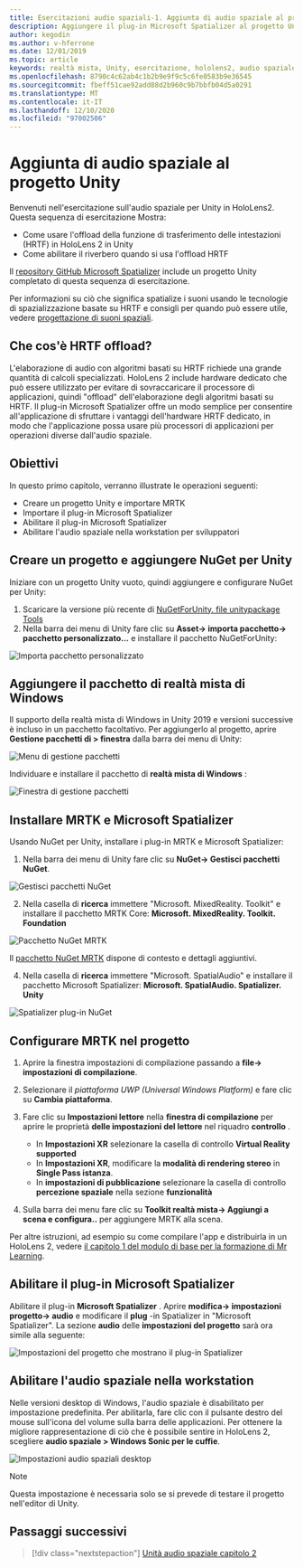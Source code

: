 ```yaml
---
title: Esercitazioni audio spaziali-1. Aggiunta di audio spaziale al progetto
description: Aggiungere il plug-in Microsoft Spatializer al progetto Unity per accedere a HoloLens 2 HRTF hardware offload.
author: kegodin
ms.author: v-hferrone
ms.date: 12/01/2019
ms.topic: article
keywords: realtà mista, Unity, esercitazione, hololens2, audio spaziale, MRTK, Toolkit per realtà mista, UWP, Windows 10, HRTF, funzione di trasferimento relativa alla testa, Reverb, Microsoft Spatializer
ms.openlocfilehash: 8790c4c62ab4c1b2b9e9f9c5c6fe0583b9e36545
ms.sourcegitcommit: fbeff51cae92add88d2b960c9b7bbfb04d5a0291
ms.translationtype: MT
ms.contentlocale: it-IT
ms.lasthandoff: 12/10/2020
ms.locfileid: "97002506"
---
```

# <a name="adding-spatial-audio-to-your-unity-project"></a>Aggiunta di audio spaziale al progetto Unity

Benvenuti nell'esercitazione sull'audio spaziale per Unity in HoloLens2. Questa sequenza di esercitazione Mostra:
* Come usare l'offload della funzione di trasferimento delle intestazioni (HRTF) in HoloLens 2 in Unity
* Come abilitare il riverbero quando si usa l'offload HRTF

Il [repository GitHub Microsoft Spatializer](https://github.com/microsoft/spatialaudio-unity) include un progetto Unity completato di questa sequenza di esercitazione. 

Per informazioni su ciò che significa spatialize i suoni usando le tecnologie di spazializzazione basate su HRTF e consigli per quando può essere utile, vedere [progettazione di suoni spaziali](https://docs.microsoft.com/windows/mixed-reality/spatial-sound-design).

## <a name="what-is-hrtf-offload"></a>Che cos'è HRTF offload?
L'elaborazione di audio con algoritmi basati su HRTF richiede una grande quantità di calcoli specializzati. HoloLens 2 include hardware dedicato che può essere utilizzato per evitare di sovraccaricare il processore di applicazioni, quindi "offload" dell'elaborazione degli algoritmi basati su HRTF.  Il plug-in Microsoft Spatializer offre un modo semplice per consentire all'applicazione di sfruttare i vantaggi dell'hardware HRTF dedicato, in modo che l'applicazione possa usare più processori di applicazioni per operazioni diverse dall'audio spaziale.

## <a name="objectives"></a>Obiettivi
In questo primo capitolo, verranno illustrate le operazioni seguenti:
* Creare un progetto Unity e importare MRTK
* Importare il plug-in Microsoft Spatializer
* Abilitare il plug-in Microsoft Spatializer
* Abilitare l'audio spaziale nella workstation per sviluppatori

## <a name="create-a-project-and-add-nuget-for-unity"></a>Creare un progetto e aggiungere NuGet per Unity
Iniziare con un progetto Unity vuoto, quindi aggiungere e configurare NuGet per Unity:
1. Scaricare la versione più recente di [NuGetForUnity. file unitypackage Tools](https://github.com/GlitchEnzo/NuGetForUnity/releases/latest)
2. Nella barra dei menu di Unity fare clic su **Asset-> importa pacchetto-> pacchetto personalizzato...** e installare il pacchetto NuGetForUnity:

![Importa pacchetto personalizzato](images/spatial-audio/import-custom-package.png)

## <a name="add-the-windows-mixed-reality-package"></a>Aggiungere il pacchetto di realtà mista di Windows
Il supporto della realtà mista di Windows in Unity 2019 e versioni successive è incluso in un pacchetto facoltativo. Per aggiungerlo al progetto, aprire **Gestione pacchetti di > finestra** dalla barra dei menu di Unity:

![Menu di gestione pacchetti](images/spatial-audio/package-manager-menu.png)

Individuare e installare il pacchetto di **realtà mista di Windows** :

![Finestra di gestione pacchetti](images/spatial-audio/package-manager-window.png)

## <a name="install-mrtk-and-microsoft-spatializer"></a>Installare MRTK e Microsoft Spatializer
Usando NuGet per Unity, installare i plug-in MRTK e Microsoft Spatializer:
1. Nella barra dei menu di Unity fare clic su **NuGet-> Gestisci pacchetti NuGet**.

![Gestisci pacchetti NuGet](images/spatial-audio/manage-nuget-packages.png)

2. Nella casella di **ricerca** immettere "Microsoft. MixedReality. Toolkit" e installare il pacchetto MRTK Core: **Microsoft. MixedReality. Toolkit. Foundation**

![Pacchetto NuGet MRTK](images/spatial-audio/mrtk-nuget-package.png)

Il [pacchetto NuGet MRTK](https://microsoft.github.io/MixedRealityToolkit-Unity/Documentation/MRTKNuGetPackage.html) dispone di contesto e dettagli aggiuntivi.

4. Nella casella di **ricerca** immettere "Microsoft. SpatialAudio" e installare il pacchetto Microsoft Spatializer: **Microsoft. SpatialAudio. Spatializer. Unity**

![Spatializer plug-in NuGet](images/spatial-audio/spatializer-plugin-nuget.png)

## <a name="set-up-mrtk-in-your-project"></a>Configurare MRTK nel progetto

1. Aprire la finestra impostazioni di compilazione passando a **file-> impostazioni di compilazione**.

2. Selezionare il _piattaforma UWP (Universal Windows Platform)_ e fare clic su **Cambia piattaforma**.

3. Fare clic su **Impostazioni lettore** nella **finestra di compilazione** per aprire le proprietà **delle impostazioni del lettore** nel riquadro **controllo** .
    * In **Impostazioni XR** selezionare la casella di controllo **Virtual Reality supported**
    * In **Impostazioni XR**, modificare la **modalità di rendering stereo** in **Single Pass istanza**.
    * In **impostazioni di pubblicazione** selezionare la casella di controllo **percezione spaziale** nella sezione **funzionalità**

4. Sulla barra dei menu fare clic su **Toolkit realtà mista-> Aggiungi a scena e configura..** per aggiungere MRTK alla scena.

Per altre istruzioni, ad esempio su come compilare l'app e distribuirla in un HoloLens 2, vedere [il capitolo 1 del modulo di base per la formazione di Mr Learning](../../../mrlearning-base-ch1.md).

## <a name="enable-the-microsoft-spatializer-plugin"></a>Abilitare il plug-in Microsoft Spatializer
Abilitare il plug-in **Microsoft Spatializer** . Aprire **modifica-> impostazioni progetto-> audio** e modificare il **plug** -in Spatializer in "Microsoft Spatializer". La sezione **audio** delle **impostazioni del progetto** sarà ora simile alla seguente:

![Impostazioni del progetto che mostrano il plug-in Spatializer](images/spatial-audio/project-settings.png)

## <a name="enable-spatial-audio-on-your-workstation"></a>Abilitare l'audio spaziale nella workstation
Nelle versioni desktop di Windows, l'audio spaziale è disabilitato per impostazione predefinita. Per abilitarla, fare clic con il pulsante destro del mouse sull'icona del volume sulla barra delle applicazioni. Per ottenere la migliore rappresentazione di ciò che è possibile sentire in HoloLens 2, scegliere **audio spaziale > Windows Sonic per le cuffie**.

![Impostazioni audio spaziali desktop](images/spatial-audio/desktop-audio-settings.png)

> [!NOTE]
> Questa impostazione è necessaria solo se si prevede di testare il progetto nell'editor di Unity.

## <a name="next-steps"></a>Passaggi successivi

> [!div class="nextstepaction"]
> [Unità audio spaziale capitolo 2](unity-spatial-audio-ch2.md)

